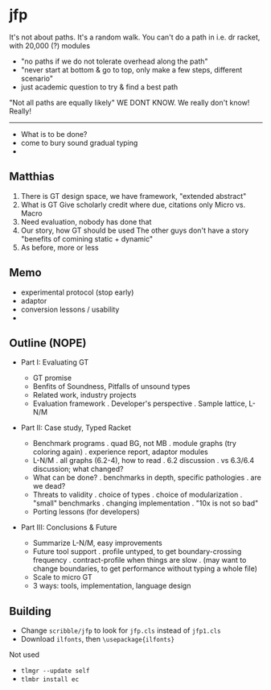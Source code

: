 jfp
===

It's not about paths. It's a random walk.
You can't do a path in i.e. dr racket, with 20,000 (?) modules
- "no paths if we do not tolerate overhead along the path"
- "never start at bottom & go to top, only make a few steps, different scenario"
- just academic question to try & find a best path

"Not all paths are equally likely"
WE DONT KNOW. We really don't know! Really!


---
- What is to be done?
- come to bury sound gradual typing
- 

Matthias
---

1. There is GT design space, we have framework, "extended abstract"
2. What is GT
   Give scholarly credit where due, citations only
   Micro vs. Macro
3. Need evaluation, nobody has done that
4. Our story, how GT should be used
   The other guys don't have a story
   "benefits of comining static + dynamic"
5. As before, more or less

Memo
---
- experimental protocol (stop early)
- adaptor
- conversion lessons / usability
- 


Outline (NOPE)
---

* Part I: Evaluating GT
  - GT promise
  - Benfits of Soundness, Pitfalls of unsound types
  - Related work, industry projects
  - Evaluation framework
    . Developer's perspective
    . Sample lattice, L-N/M

* Part II: Case study, Typed Racket
  - Benchmark programs
    . quad BG, not MB
    . module graphs (try coloring again)
    . experience report, adaptor modules
  - L-N/M
    . all graphs (6.2-4), how to read
    . 6.2 discussion
    . vs 6.3/6.4 discussion; what changed?
  - What can be done?
    . benchmarks in depth, specific pathologies
    . are we dead?
  - Threats to validity
    . choice of types
    . choice of modularization
    . "small" benchmarks
    . changing implementation
    . "10x is not so bad"
  - Porting lessons (for developers)

* Part III: Conclusions & Future
  - Summarize L-N/M, easy improvements
  - Future tool support
    . profile untyped, to get boundary-crossing frequency
    . contract-profile when things are slow
    . (may want to change boundaries, to get performance without typing a whole file)
  - Scale to micro GT
  - 3 ways: tools, implementation, language design


Building
---
- Change `scribble/jfp` to look for `jfp.cls` instead of `jfp1.cls`
- Download `ilfonts`, then `\usepackage{ilfonts}`


Not used
- `tlmgr --update self`
- `tlmbr install ec`
